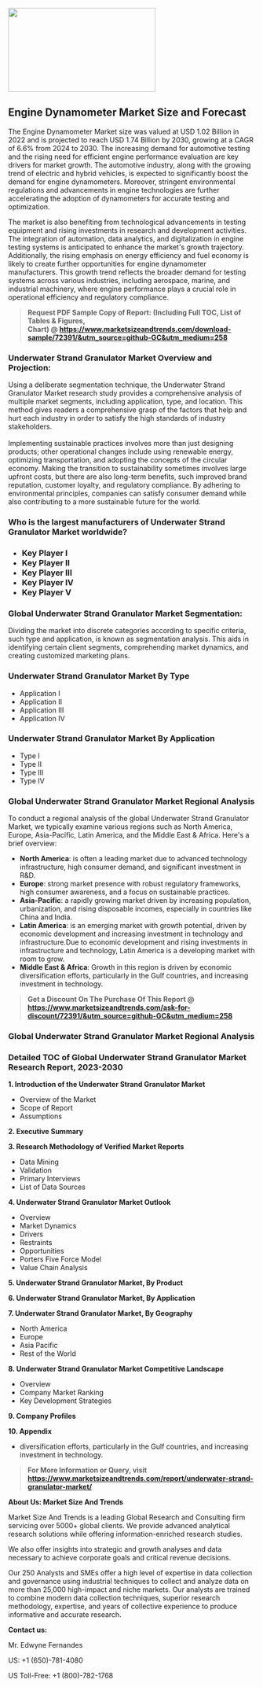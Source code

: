 <p><img class="alignnone size-medium wp-image-20088" src="https://ffe5etoiles.com/wp-content/uploads/2024/12/MST1-300x171.png" alt="" width="300" height="171" /></p><h2>Engine Dynamometer Market Size and Forecast</h2><p>The Engine Dynamometer Market size was valued at USD 1.02 Billion in 2022 and is projected to reach USD 1.74 Billion by 2030, growing at a CAGR of 6.6% from 2024 to 2030. The increasing demand for automotive testing and the rising need for efficient engine performance evaluation are key drivers for market growth. The automotive industry, along with the growing trend of electric and hybrid vehicles, is expected to significantly boost the demand for engine dynamometers. Moreover, stringent environmental regulations and advancements in engine technologies are further accelerating the adoption of dynamometers for accurate testing and optimization.</p><p>The market is also benefiting from technological advancements in testing equipment and rising investments in research and development activities. The integration of automation, data analytics, and digitalization in engine testing systems is anticipated to enhance the market's growth trajectory. Additionally, the rising emphasis on energy efficiency and fuel economy is likely to create further opportunities for engine dynamometer manufacturers. This growth trend reflects the broader demand for testing systems across various industries, including aerospace, marine, and industrial machinery, where engine performance plays a crucial role in operational efficiency and regulatory compliance.</p></p><blockquote id="" class=""><strong>Request PDF Sample Copy of Report: (Including Full TOC, List of Tables &amp; Figures, Chart)&nbsp;@&nbsp;<strong><a href="https://www.marketsizeandtrends.com/download-sample/72391/&utm_source=github-GC&utm_medium=258" target="_blank">https://www.marketsizeandtrends.com/download-sample/72391/&utm_source=github-GC&utm_medium=258</a></strong></strong></blockquote><h3 id="" class="">Underwater Strand Granulator Market&nbsp;Overview and Projection:</h3><p id="" class="">Using a deliberate segmentation technique, the Underwater Strand Granulator Market research study provides a comprehensive analysis of multiple market segments, including application, type, and location. This method gives readers a comprehensive grasp of the factors that help and hurt each industry in order to satisfy the high standards of industry stakeholders. <br /> <br />Implementing sustainable practices involves more than just designing products; other operational changes include using renewable energy, optimizing transportation, and adopting the concepts of the circular economy. Making the transition to sustainability sometimes involves large upfront costs, but there are also long-term benefits, such improved brand reputation, customer loyalty, and regulatory compliance. By adhering to environmental principles, companies can satisfy consumer demand while also contributing to a more sustainable future for the world.</p><h3 id="" class="">Who is the largest manufacturers of&nbsp;Underwater Strand Granulator Market worldwide?</h3><h3 class=""><p><ul><li>Key Player I </li><li> Key Player II </li><li> Key Player III </li><li> Key Player IV </li><li> Key Player V</li></ul></p></h3><h3 id="" class="">Global&nbsp;Underwater Strand Granulator Market Segmentation:</h3><p id="" class="">Dividing the market into discrete categories according to specific criteria, such type and application, is known as segmentation analysis. This aids in identifying certain client segments, comprehending market dynamics, and creating customized marketing plans.</p><h3 id="" class="">Underwater Strand Granulator Market&nbsp;By Type</h3><p><p><ul><li>Application I</li><li> Application II</li><li> Application III</li><li> Application IV</p></li></ul></p></p><h3 id="" class="">Underwater Strand Granulator Market&nbsp;By Application</h3><p class=""><p><ul><li>Type I</li><li> Type II</li><li> Type III</li><li> Type IV</li></ul></p></p><h3 id="" class="">Global Underwater Strand Granulator Market Regional Analysis</h3><p id="" class="">To conduct a regional analysis of the global Underwater Strand Granulator Market, we typically examine various regions such as North America, Europe, Asia-Pacific, Latin America, and the Middle East &amp; Africa. Here's a brief overview:</p><ul><li><strong>North America</strong>: is often a leading market due to advanced technology infrastructure, high consumer demand, and significant investment in R&amp;D.</li><li><strong>Europe</strong>: strong market presence with robust regulatory frameworks, high consumer awareness, and a focus on sustainable practices.</li><li><strong>Asia-Pacific</strong>: a rapidly growing market driven by increasing population, urbanization, and rising disposable incomes, especially in countries like China and India.</li><li><strong>Latin America</strong>: is an emerging market with growth potential, driven by economic development and increasing investment in technology and infrastructure.Due to economic development and rising investments in infrastructure and technology, Latin America is a developing market with room to grow.</li><li><strong>Middle East &amp; Africa</strong>: Growth in this region is driven by economic diversification efforts, particularly in the Gulf countries, and increasing investment in technology.</li></ul><blockquote id="" class=""><strong>Get a Discount On The Purchase Of This Report @ <strong><a href="https://www.marketsizeandtrends.com/ask-for-discount/72391/&utm_source=github-GC&utm_medium=258" target="_blank">https://www.marketsizeandtrends.com/ask-for-discount/72391/&utm_source=github-GC&utm_medium=258</a></strong></strong></blockquote><h3 id="" class="">Global Underwater Strand Granulator Market Regional Analysis</h3><h3 id="" class="">Detailed TOC of Global Underwater Strand Granulator Market Research Report, 2023-2030</h3><p id="" class=""><strong>1. Introduction of the Underwater Strand Granulator Market</strong></p><ul><li>Overview of the Market</li><li>Scope of Report</li><li>Assumptions</li></ul><p id="" class=""><strong>2. Executive Summary</strong></p><p id="" class=""><strong>3. Research Methodology of Verified Market Reports</strong></p><ul><li>Data Mining</li><li>Validation</li><li>Primary Interviews</li><li>List of Data Sources</li></ul><p id="" class=""><strong>4. Underwater Strand Granulator Market Outlook</strong></p><ul><li>Overview</li><li>Market Dynamics</li><li>Drivers</li><li>Restraints</li><li>Opportunities</li><li>Porters Five Force Model</li><li>Value Chain Analysis</li></ul><p id="" class=""><strong>5. Underwater Strand Granulator Market, By Product</strong></p><p id="" class=""><strong>6. Underwater Strand Granulator Market, By Application</strong></p><p id="" class=""><strong>7. Underwater Strand Granulator Market, By Geography</strong></p><ul><li>North America</li><li>Europe</li><li>Asia Pacific</li><li>Rest of the World</li></ul><p id="" class=""><strong>8. Underwater Strand Granulator Market Competitive Landscape</strong></p><ul><li>Overview</li><li>Company Market Ranking</li><li>Key Development Strategies</li></ul><p id="" class=""><strong>9. Company Profiles</strong></p><p id="" class=""><strong>10. Appendix</strong></p><ul><li>diversification efforts, particularly in the Gulf countries, and increasing investment in technology.</li></ul><blockquote id="" class=""><strong>For More Information or Query, visit <strong><strong><a href="https://www.marketsizeandtrends.com/report/underwater-strand-granulator-market/" target="_blank">https://www.marketsizeandtrends.com/report/underwater-strand-granulator-market/</a></strong></strong></strong></blockquote><p id="" class=""><strong>About Us: Market Size And Trends</strong></p><p id="" class="">Market Size And Trends is a leading Global Research and Consulting firm servicing over 5000+ global clients. We provide advanced analytical research solutions while offering information-enriched research studies.</p><p id="" class="">We also offer insights into strategic and growth analyses and data necessary to achieve corporate goals and critical revenue decisions.</p><p id="" class="">Our 250 Analysts and SMEs offer a high level of expertise in data collection and governance using industrial techniques to collect and analyze data on more than 25,000 high-impact and niche markets. Our analysts are trained to combine modern data collection techniques, superior research methodology, expertise, and years of collective experience to produce informative and accurate research.</p><p id="" class=""><strong>Contact us:</strong></p><p id="" class="">Mr. Edwyne Fernandes</p><p id="" class="">US: +1 (650)-781-4080</p><p id="" class="">US Toll-Free: +1 (800)-782-1768</p>
